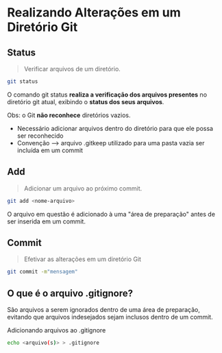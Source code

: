 # Realizando Alterações em um Diretório Git

## Status
> Verificar arquivos de um diretório.

```bash
git status 
```

O comando git status **realiza a verificação dos arquivos presentes** no diretório git atual, exibindo o **status dos seus arquivos**.

Obs: o Git **não reconhece** diretórios vazios. 
- Necessário adicionar arquivos dentro do diretório para que ele possa ser reconhecido
- Convenção --> arquivo .gitkeep utilizado para uma pasta vazia ser incluída em um commit

## Add
> Adicionar um arquivo ao próximo commit.

```bash
git add <nome-arquivo>
```

O arquivo em questão é adicionado à uma "área de preparação" antes de ser inserida em um commit.
## Commit
> Efetivar as alterações em um diretório Git
```bash
git commit -m"mensagem"
```

## O que é o arquivo .gitignore?

São arquivos a serem ignorados dentro de uma área de preparação, evitando que arquivos indesejados sejam inclusos dentro de um commit.

Adicionando arquivos ao .gitignore
```bash
echo <arquivo(s)> > .gitignore  
```